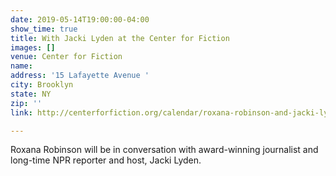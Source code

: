 ```yaml
---
date: 2019-05-14T19:00:00-04:00
show_time: true
title: With Jacki Lyden at the Center for Fiction
images: []
venue: Center for Fiction
name: 
address: '15 Lafayette Avenue '
city: Brooklyn
state: NY
zip: ''
link: http://centerforfiction.org/calendar/roxana-robinson-and-jacki-lyden?mc_cid=36df068a00&mc_eid=cfb374c5c9

---
```

Roxana Robinson will be in conversation with award-winning journalist and long-time NPR reporter and host, Jacki Lyden.
